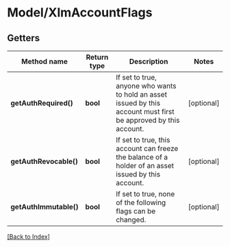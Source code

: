 # Model/XlmAccountFlags

## Getters

Method name | Return type | Description | Notes
------------ | ------------- | ------------- | -------------
**getAuthRequired()** | **bool** | If set to true, anyone who wants to hold an asset issued by this account must first be approved by this account. | [optional]
**getAuthRevocable()** | **bool** | If set to true, this account can freeze the balance of a holder of an asset issued by this account. | [optional]
**getAuthImmutable()** | **bool** | If set to true, none of the following flags can be changed. | [optional]

[[Back to Index]](../index.md)
